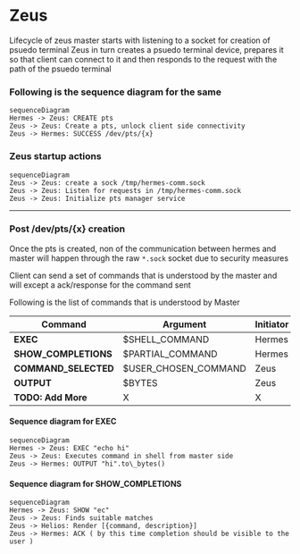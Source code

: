 # Zeus

Lifecycle of zeus master starts with listening to a socket for creation of psuedo terminal
Zeus in turn creates a psuedo terminal device, prepares it so that client can connect to it and then responds to the request with the path of the psuedo terminal

### Following is the sequence diagram for the same
```mermaid
sequenceDiagram
Hermes -> Zeus: CREATE pts
Zeus -> Zeus: Create a pts, unlock client side connectivity
Zeus -> Hermes: SUCCESS /dev/pts/{x}
```

### Zeus startup actions
```mermaid
sequenceDiagram
Zeus -> Zeus: create a sock /tmp/hermes-comm.sock
Zeus -> Zeus: Listen for requests in /tmp/hermes-comm.sock
Zeus -> Zeus: Initialize pts manager service
```

---
### Post /dev/pts/{x} creation
Once the pts is created, non of the communication between hermes and master will happen through the raw `*.sock` socket due to security measures

Client can send a set of commands that is understood by the master and will except a ack/response for the command sent

Following is the list of commands that is understood by Master

| Command | Argument | Initiator | Handler |
| ------- | -------- | --------- | ------- |
| **EXEC**    | $SHELL\_COMMAND | Hermes | Zeus |
| **SHOW_COMPLETIONS**    | $PARTIAL\_COMMAND | Hermes | Zeus |
| **COMMAND_SELECTED** | $USER\_CHOSEN\_COMMAND | Zeus | Hermes |
| **OUTPUT** | $BYTES | Zeus | Hermes |
| **TODO: Add More** | X | X | X |

#### Sequence diagram for EXEC
```mermaid
sequenceDiagram
Hermes -> Zeus: EXEC "echo hi"
Zeus -> Zeus: Executes command in shell from master side
Zeus -> Hermes: OUTPUT "hi".to\_bytes()
```

#### Sequence diagram for SHOW\_COMPLETIONS
```mermaid
sequenceDiagram
Hermes -> Zeus: SHOW "ec"
Zeus -> Zeus: Finds suitable matches
Zeus -> Helios: Render [{command, description}]
Zeus -> Hermes: ACK ( by this time completion should be visible to the user )
```
